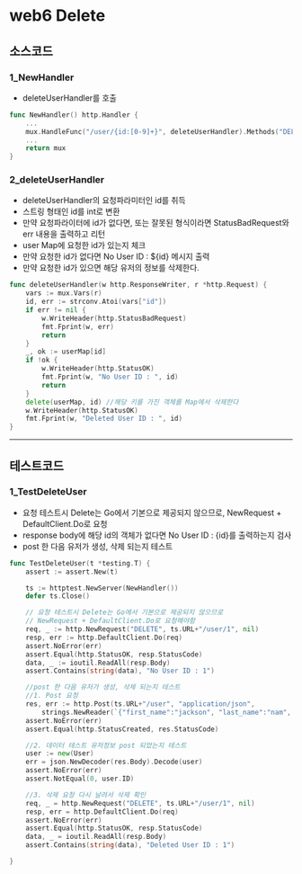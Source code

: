 # web6 Delete

## 소스코드
### 1_NewHandler
- deleteUserHandler를 호출
```go
func NewHandler() http.Handler {
    ...
	mux.HandleFunc("/user/{id:[0-9]+}", deleteUserHandler).Methods("DELETE")
	...
    return mux
}
```

### 2_deleteUserHandler
- deleteUserHandler의 요청파라미터인 id를 취득
- 스트링 형태인 id를 int로 변환
- 만약 요청파라이터에 id가 없다면, 또는 잘못된 형식이라면 StatusBadRequest와 err 내용을 출력하고 리턴
- user Map에 요청한 id가 있는지 체크
- 만약 요청한 id가 없다면 No User ID : ${id} 메시지 출력
- 만약 요청한 id가 있으면 해당 유저의 정보를 삭제한다.
```go
func deleteUserHandler(w http.ResponseWriter, r *http.Request) {
	vars := mux.Vars(r)
	id, err := strconv.Atoi(vars["id"])
	if err != nil {
		w.WriteHeader(http.StatusBadRequest)
		fmt.Fprint(w, err)
		return
	}
	_, ok := userMap[id]
	if !ok {
		w.WriteHeader(http.StatusOK)
		fmt.Fprint(w, "No User ID : ", id)
		return
	}
	delete(userMap, id) //해당 키를 가진 객체를 Map에서 삭제한다
	w.WriteHeader(http.StatusOK)
	fmt.Fprint(w, "Deleted User ID : ", id)
}
```
***

## 테스트코드
### 1_TestDeleteUser
- 요청 테스트시 Delete는 Go에서 기본으로 제공되지 않으므로, NewRequest + DefaultClient.Do로 요청
- response body에 해당 id의 객체가 없다면 No User ID : {id}를 출력하는지 검사
- post 한 다음 유저가 생성, 삭제 되는지 테스트

```go
func TestDeleteUser(t *testing.T) {
	assert := assert.New(t)

	ts := httptest.NewServer(NewHandler())
	defer ts.Close()

	// 요청 테스트시 Delete는 Go에서 기본으로 제공되지 않으므로
	// NewRequest + DefaultClient.Do로 요청해야함
	req, _ := http.NewRequest("DELETE", ts.URL+"/user/1", nil)
	resp, err := http.DefaultClient.Do(req)
	assert.NoError(err)
	assert.Equal(http.StatusOK, resp.StatusCode)
	data, _ := ioutil.ReadAll(resp.Body)
	assert.Contains(string(data), "No User ID : 1")

	//post 한 다음 유저가 생성, 삭제 되는지 테스트
	//1. Post 요청
	res, err := http.Post(ts.URL+"/user", "application/json",
		strings.NewReader(`{"first_name":"jackson", "last_name":"nam", "email":"now@naver.com"}`))
	assert.NoError(err)
	assert.Equal(http.StatusCreated, res.StatusCode)

	//2. 데이터 테스트 유저정보 post 되었는지 테스트
	user := new(User)
	err = json.NewDecoder(res.Body).Decode(user)
	assert.NoError(err)
	assert.NotEqual(0, user.ID)

	//3. 삭제 요청 다시 날려서 삭제 확인
	req, _ = http.NewRequest("DELETE", ts.URL+"/user/1", nil)
	resp, err = http.DefaultClient.Do(req)
	assert.NoError(err)
	assert.Equal(http.StatusOK, resp.StatusCode)
	data, _ = ioutil.ReadAll(resp.Body)
	assert.Contains(string(data), "Deleted User ID : 1")

}
```
